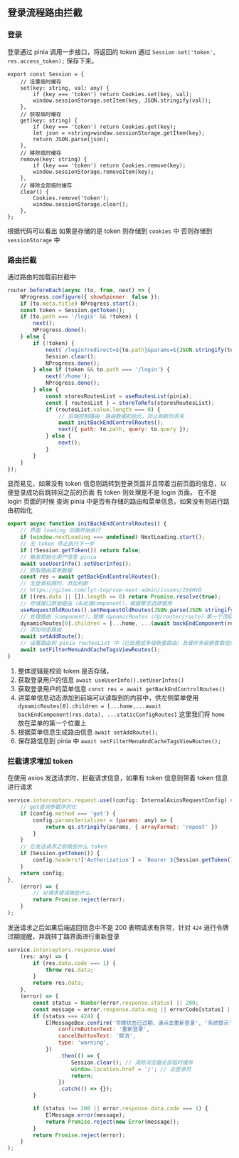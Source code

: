 ## 登录流程路由拦截

### 登录

登录通过 pinia 调用一步接口，将返回的 token 通过 `Session.set('token', res.access_token);` 保存下来。

```
export const Session = {
	// 设置临时缓存
	set(key: string, val: any) {
		if (key === 'token') return Cookies.set(key, val);
		window.sessionStorage.setItem(key, JSON.stringify(val));
	},
	// 获取临时缓存
	get(key: string) {
		if (key === 'token') return Cookies.get(key);
		let json = <string>window.sessionStorage.getItem(key);
		return JSON.parse(json);
	},
	// 移除临时缓存
	remove(key: string) {
		if (key === 'token') return Cookies.remove(key);
		window.sessionStorage.removeItem(key);
	},
	// 移除全部临时缓存
	clear() {
		Cookies.remove('token');
		window.sessionStorage.clear();
	},
};
```

根据代码可以看出 如果是存储的是 token 则存储到 `cookies` 中 否则存储到 `sessionStorage` 中

### 路由拦截

通过路由的加载前拦截中

```javascript
router.beforeEach(async (to, from, next) => {
	NProgress.configure({ showSpinner: false });
	if (to.meta.title) NProgress.start();
	const token = Session.getToken();
	if (to.path === '/login' && !token) {
		next();
		NProgress.done();
	} else {
		if (!token) {
			next(`/login?redirect=${to.path}&params=${JSON.stringify(to.query ? to.query : to.params)}`);
			Session.clear();
			NProgress.done();
		} else if (token && to.path === '/login') {
			next('/home');
			NProgress.done();
		} else {
			const storesRoutesList = useRoutesList(pinia);
			const { routesList } = storeToRefs(storesRoutesList);
			if (routesList.value.length === 0) {
				// 后端控制路由：路由数据初始化，防止刷新时丢失
				await initBackEndControlRoutes();
				next({ path: to.path, query: to.query });
			} else {
				next();
			}
		}
	}
});
```

显而易见，如果没有 token 信息则跳转到登录页面并且带着当前页面的信息，以便登录成功后跳转回之前的页面
有 token 则处理是不是 login 页面。
在不是 login 页面的时候 查询 pinia 中是否有存储的路由和菜单信息，如果没有则进行路由初始化

```javascript
export async function initBackEndControlRoutes() {
	// 界面 loading 动画开始执行
	if (window.nextLoading === undefined) NextLoading.start();
	// 无 token 停止执行下一步
	if (!Session.getToken()) return false;
	// 触发初始化用户信息 pinia
	await useUserInfo().setUserInfos();
	// 获取路由菜单数据
	const res = await getBackEndControlRoutes();
	// 无登录权限时，添加判断
	// https://gitee.com/lyt-top/vue-next-admin/issues/I64HVO
	if ((res.data || []).length <= 0) return Promise.resolve(true);
	// 存储接口原始路由（未处理component），根据需求选择使用
	useRequestOldRoutes().setRequestOldRoutes(JSON.parse(JSON.stringify(res.data)));
	// 处理路由（component），替换 dynamicRoutes（/@/router/route）第一个顶级 children 的路由
	dynamicRoutes[0].children = [...home, ...(await backEndComponent(res.data)), ...staticConfigRoutes];
	// 添加动态路由
	await setAddRoute();
	// 设置路由到 pinia routesList 中（已处理成多级嵌套路由）及缓存多级嵌套数组处理后的一维数组
	await setFilterMenuAndCacheTagsViewRoutes();
}
```

1. 整体逻辑是校验 token 是否存储，
2. 获取登录用户的信息 `await useUserInfo().setUserInfos()`
3. 获取登录用户的菜单信息 `const res = await getBackEndControlRoutes()`
4. 讲菜单信息动态添加到前端可以读取到的内容中，供左侧菜单使用 `dynamicRoutes[0].children = [...home,...await backEndComponent(res.data), ...staticConfigRoutes]` 这里我们将 `home` 放在菜单的第一个位置上
5. 根据菜单信息生成路由信息 `await setAddRoute();`
6. 保存路信息到 pinia 中 `await setFilterMenuAndCacheTagsViewRoutes();`

### 拦截请求增加 token

在使用 axios 发送请求时，拦截请求信息，如果有 token 信息则带着 token 信息进行请求

```javascript
service.interceptors.request.use((config: InternalAxiosRequestConfig) => {
    // get查询参数序列化
    if (config.method === 'get') {
        config.paramsSerializer = (params: any) => {
            return qs.stringify(params, { arrayFormat: 'repeat' })
        }
    }
    // 在发送请求之前做些什么 token
    if (Session.getToken()) {
        config.headers!['Authorization'] = `Bearer ${Session.getToken()}`;
    }
    return config;
},
    (error) => {
        // 对请求错误做些什么
        return Promise.reject(error);
    }
);
```

发送请求之后如果后端返回信息中不是 200 表明请求有异常，针对 `424` 进行令牌过期提醒，并跳转丁路界面进行重新登录

```javascript
service.interceptors.response.use(
	(res: any) => {
		if (res.data.code === 1) {
			throw res.data;
		}
		return res.data;
	},
	(error) => {
		const status = Number(error.response.status) || 200;
		const message = error.response.data.msg || errorCode[status] || errorCode['default'];
		if (status === 424) {
			ElMessageBox.confirm('令牌状态已过期，请点击重新登录', '系统提示', {
				confirmButtonText: '重新登录',
				cancelButtonText: '取消',
				type: 'warning',
			})
				.then(() => {
					Session.clear(); // 清除浏览器全部临时缓存
					window.location.href = '/'; // 去登录页
					return;
				})
				.catch(() => {});
		}

		if (status !== 200 || error.response.data.code === 1) {
			ElMessage.error(message);
			return Promise.reject(new Error(message));
		}
		return Promise.reject(error);
	}
);
```
